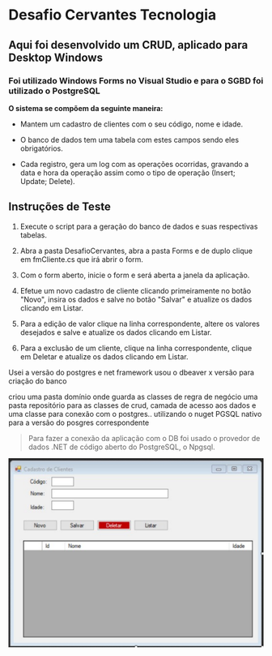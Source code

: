 # Desafio Cervantes Tecnologia

## Aqui foi desenvolvido um CRUD, aplicado para Desktop Windows

### Foi utilizado Windows Forms no Visual Studio e para o SGBD foi utilizado o PostgreSQL

**O sistema se compõem da seguinte maneira:**

* Mantem um cadastro de clientes com o seu código, nome e idade.

* O banco de dados tem uma tabela com estes campos sendo eles obrigatórios.

* Cada registro, gera um log com as operações ocorridas, gravando a data e hora da operação assim como o tipo de operação (Insert; Update; Delete).

## Instruções de Teste

1. Execute o script para a geração do banco de dados e suas respectivas tabelas.

2. Abra a pasta DesafioCervantes, abra a pasta Forms e de duplo clique em fmCliente.cs que irá abrir o form.

3. Com o form aberto, inicie o form e será aberta a janela da aplicação.

4. Efetue um novo cadastro de cliente clicando primeiramente no botão "Novo", insira os dados e salve no botão "Salvar" e atualize os dados clicando em Listar.

5. Para a edição de valor clique na linha correspondente, altere os valores desejados e salve e atualize os dados clicando em Listar.

6. Para a exclusão de um cliente, clique na linha correspondente, clique em Deletar e atualize os dados clicando em Listar.


Usei a versão do postgres e net framework
usou o dbeaver x versão para criação do banco

criou uma pasta domínio onde guarda as classes de regra de negócio
uma pasta repositório para as classes de crud, camada de acesso aos dados
e uma classe para conexão com o postgres.. utilizando o nuget PGSQL nativo para a versão do posgres correspondente

> Para fazer a conexão da aplicação com o DB foi usado o provedor de dados .NET de código aberto do PostgreSQL, o Npgsql.

 ![Windows Form](https://github.com/BrunoCesarAngst/ulbra/blob/master/CervantesTecnologia/imagens/form "Windows Form")
